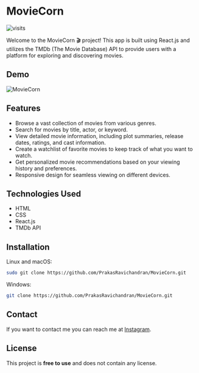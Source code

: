 # MovieCorn

![visits](https://visit-counter.vercel.app/counter.png?page=https%3A%2F%2Fgithub.com%2FPrakasRavichandran%2FMovieCorn&s=40&c=00ff00&bg=00000000&no=2&ff=digi&tb=&ta=)

Welcome to the MovieCorn 🎬 project! This app is built using React.js and utilizes the TMDb (The Movie Database) API to provide users with a platform for exploring and discovering movies.

## Demo

![MovieCorn](./demo.jpej)

## Features

- Browse a vast collection of movies from various genres.
- Search for movies by title, actor, or keyword.
- View detailed movie information, including plot summaries, release dates, ratings, and cast information.
- Create a watchlist of favorite movies to keep track of what you want to watch.
- Get personalized movie recommendations based on your viewing history and preferences.
- Responsive design for seamless viewing on different devices.

## Technologies Used

- HTML
- CSS
- React.js
- TMDb API

## Installation

Linux and macOS:

```bash
sudo git clone https://github.com/PrakasRavichandran/MovieCorn.git
```

Windows:

```bash
git clone https://github.com/PrakasRavichandran/MovieCorn.git
```

## Contact

If you want to contact me you can reach me at [Instagram](https://www.instagram.com/prakashravichandrann/).

## License

This project is **free to use** and does not contain any license.
